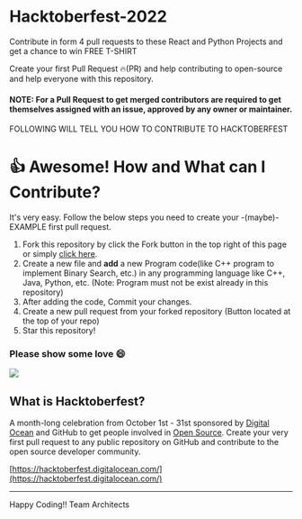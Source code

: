 # Hacktoberfest-2022
Contribute in form 4 pull requests to these React and Python Projects and get a chance to win FREE T-SHIRT

Create your first Pull Request 🔥(PR) and help contributing to open-source and help everyone with this repository.

#### NOTE: For a Pull Request to get merged contributors are required to get themselves assigned with an issue, approved by any owner or maintainer.

FOLLOWING WILL TELL YOU HOW TO CONTRIBUTE TO HACKTOBERFEST


# 👍 Awesome! How and What can I Contribute? 
It's very easy. Follow the below steps you need to create your -(maybe)- EXAMPLE first pull request.
1. Fork this repository by click the Fork button in the top right of this page or simply [click here](https://github.com/ArchitectsIT/Hacktoberfest-2022/fork).
2. Create a new file and **add** a new Program code(like C++ program to implement Binary Search, etc.) in any programming language like C++, Java, Python, etc. (Note: Program must not be exist already in this repository)
4. After adding the code, Commit your changes.
5. Create a new pull request from your forked repository (Button located at the top of your repo)
8. Star this repository!

### Please show some love 😄 
<a href="https://github.com/ArchitectsIT" aria-label="Follow @Architects2000 on GitHub"><img  src="https://img.shields.io/badge/Follow👉-@Architects2000-green?style=for-the-badge"  />
</a>
<br>
## What is Hacktoberfest?
A month-long celebration from October 1st - 31st sponsored by [Digital Ocean](https://hacktoberfest.digitalocean.com/) and GitHub to get people involved in [Open Source](https://github.com/open-source). Create your very first pull request to any public repository on GitHub and contribute to the open source developer community.

[https://hacktoberfest.digitalocean.com/](https://hacktoberfest.digitalocean.com/)

***





Happy Coding!!
Team Architects
